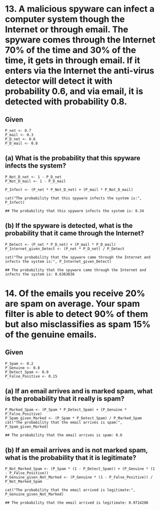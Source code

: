 # 13. A malicious spyware can infect a computer system though the Internet or through email. The spyware comes through the Internet 70% of the time and 30% of the time, it gets in through email. If it enters via the Internet the anti-virus detector will detect it with probability 0.6, and via email, it is detected with probability 0.8.

## Given

    P_net <- 0.7
    P_mail <- 0.3
    P_D_net <- 0.6
    P_D_mail <- 0.8

## (a) What is the probability that this spyware infects the system?

    P_Not_D_net <- 1 - P_D_net
    P_Not_D_mail <- 1 - P_D_mail

    P_Infect <- (P_net * P_Not_D_net) + (P_mail * P_Not_D_mail)

    cat("The probability that this spyware infects the system is:", P_Infect)

    ## The probability that this spyware infects the system is: 0.34

## (b) If the spyware is detected, what is the probability that it came through the Internet?

    P_Detect <- (P_net * P_D_net) + (P_mail * P_D_mail)
    P_Internet_given_Detect <- (P_net * P_D_net) / P_Detect

    cat("The probability that the spyware came through the Internet and infects the system is:", P_Internet_given_Detect)

    ## The probability that the spyware came through the Internet and infects the system is: 0.6363636

# 14. Of the emails you receive 20% are spam on average. Your spam filter is able to detect 90% of them but also misclassifies as spam 15% of the genuine emails.

## Given

    P_Spam <- 0.2
    P_Genuine <- 0.8
    P_Detect_Spam <- 0.9
    P_False_Positive <- 0.15

## (a) If an email arrives and is marked spam, what is the probability that it really is spam?

    P_Marked_Spam <- (P_Spam * P_Detect_Spam) + (P_Genuine * P_False_Positive)
    P_Spam_given_Marked <- (P_Spam * P_Detect_Spam) / P_Marked_Spam
    cat("The probability that the email arrives is spam:", P_Spam_given_Marked)

    ## The probability that the email arrives is spam: 0.6

## (b) If an email arrives and is not marked spam, what is the probability that it is legitimate?

    P_Not_Marked_Spam <- (P_Spam * (1 - P_Detect_Spam)) + (P_Genuine * (1 - P_False_Positive))
    P_Genuine_given_Not_Marked <- (P_Genuine * (1 - P_False_Positive)) / P_Not_Marked_Spam

    cat("The probability that the email arrived is legitimate:", P_Genuine_given_Not_Marked)

    ## The probability that the email arrived is legitimate: 0.9714286
